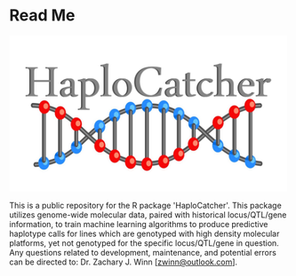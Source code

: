 # Read Me

<img src="https://raw.githubusercontent.com/zjwinn/HaploCatcher/main/HaploCatcher_Logo.png" title="HaploCatcher: A Predictive Haplotyping Package" width="500" />

This is a public repository for the R package 'HaploCatcher'. This package utilizes genome-wide molecular data, paired with historical locus/QTL/gene information, to train machine learning algorithms to produce predictive haplotype calls for lines which are genotyped with high density molecular platforms, yet not genotyped for the specific locus/QTL/gene in question. Any questions related to development, maintenance, and potential errors can be directed to: Dr. Zachary J. Winn [zwinn@outlook.com].
